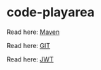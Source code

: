 # code-playarea

  Read here: [Maven](Documentation/maven.md)
  
  Read here: [GIT](Documentation/GIT.md)
  
  Read here: [JWT](java/JWT/JWT.md)